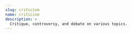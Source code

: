 ```yaml
---
slug: criticism
name: criticism
description: >
  Critique, controversy, and debate on various topics.
---
```


